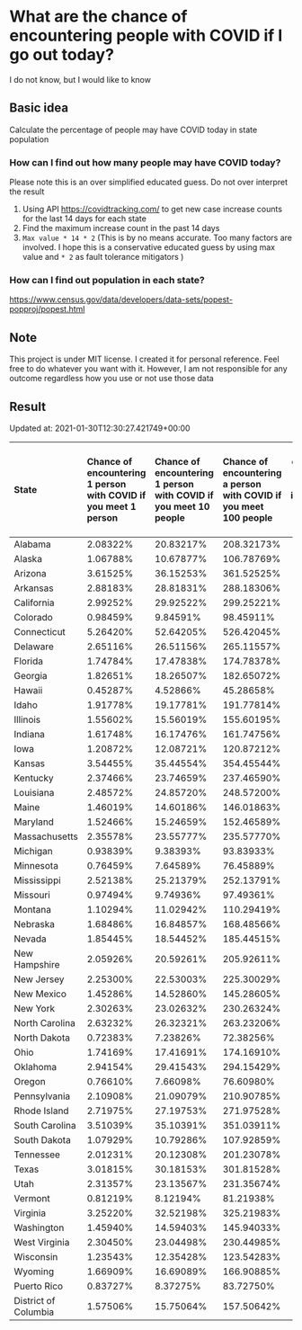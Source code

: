 # What are the chance of encountering people with COVID if I go out today?
I do not know, but I would like to know

## Basic idea
Calculate the percentage of people may have COVID today in state population

### How can I find out how many people may have COVID today?
Please note this is an over simplified educated guess. Do not over interpret the result 
1. Using API https://covidtracking.com/ to get new case increase counts for the last 14 days for each state
2. Find the maximum increase count in the past 14 days
3. `Max value * 14 * 2` (This is by no means accurate. Too many factors are involved. I hope this is a conservative educated guess by using max value and `* 2` as fault tolerance mitigators ) 

### How can I find out population in each state?
https://www.census.gov/data/developers/data-sets/popest-popproj/popest.html

## Note
This project is under MIT license. I created it for personal reference. Feel free to do whatever you want with it. However, I am not responsible for any outcome regardless how you use or not use those data 

## Result

 Updated at: 2021-01-30T12:30:27.421749+00:00

| State                | Chance of encountering 1 person with COVID if you meet 1 person   | Chance of encountering 1 person with COVID if you meet 10 people   | Chance of encountering a person with COVID if you meet 100 people   |   Max count of new case increase in the past 14 days |   Estimated people count with COVID |
|:---------------------|:------------------------------------------------------------------|:-------------------------------------------------------------------|:--------------------------------------------------------------------|-----------------------------------------------------:|------------------------------------:|
| Alabama              | 2.08322%                                                          | 20.83217%                                                          | 208.32173%                                                          |                                                 3648 |                              102144 |
| Alaska               | 1.06788%                                                          | 10.67877%                                                          | 106.78769%                                                          |                                                  279 |                                7812 |
| Arizona              | 3.61525%                                                          | 36.15253%                                                          | 361.52525%                                                          |                                                 9398 |                              263144 |
| Arkansas             | 2.88183%                                                          | 28.81831%                                                          | 288.18306%                                                          |                                                 3106 |                               86968 |
| California           | 2.99252%                                                          | 29.92522%                                                          | 299.25221%                                                          |                                                42229 |                             1182412 |
| Colorado             | 0.98459%                                                          | 9.84591%                                                           | 98.45911%                                                           |                                                 2025 |                               56700 |
| Connecticut          | 5.26420%                                                          | 52.64205%                                                          | 526.42045%                                                          |                                                 6703 |                              187684 |
| Delaware             | 2.65116%                                                          | 26.51156%                                                          | 265.11557%                                                          |                                                  922 |                               25816 |
| Florida              | 1.74784%                                                          | 17.47838%                                                          | 174.78378%                                                          |                                                13407 |                              375396 |
| Georgia              | 1.82651%                                                          | 18.26507%                                                          | 182.65072%                                                          |                                                 6926 |                              193928 |
| Hawaii               | 0.45287%                                                          | 4.52866%                                                           | 45.28658%                                                           |                                                  229 |                                6412 |
| Idaho                | 1.91778%                                                          | 19.17781%                                                          | 191.77814%                                                          |                                                 1224 |                               34272 |
| Illinois             | 1.55602%                                                          | 15.56019%                                                          | 155.60195%                                                          |                                                 7042 |                              197176 |
| Indiana              | 1.61748%                                                          | 16.17476%                                                          | 161.74756%                                                          |                                                 3889 |                              108892 |
| Iowa                 | 1.20872%                                                          | 12.08721%                                                          | 120.87212%                                                          |                                                 1362 |                               38136 |
| Kansas               | 3.54455%                                                          | 35.44554%                                                          | 354.45544%                                                          |                                                 3688 |                              103264 |
| Kentucky             | 2.37466%                                                          | 23.74659%                                                          | 237.46590%                                                          |                                                 3789 |                              106092 |
| Louisiana            | 2.48572%                                                          | 24.85720%                                                          | 248.57200%                                                          |                                                 4127 |                              115556 |
| Maine                | 1.46019%                                                          | 14.60186%                                                          | 146.01863%                                                          |                                                  701 |                               19628 |
| Maryland             | 1.52466%                                                          | 15.24659%                                                          | 152.46589%                                                          |                                                 3292 |                               92176 |
| Massachusetts        | 2.35578%                                                          | 23.55777%                                                          | 235.57770%                                                          |                                                 5799 |                              162372 |
| Michigan             | 0.93839%                                                          | 9.38393%                                                           | 93.83933%                                                           |                                                 3347 |                               93716 |
| Minnesota            | 0.76459%                                                          | 7.64589%                                                           | 76.45889%                                                           |                                                 1540 |                               43120 |
| Mississippi          | 2.52138%                                                          | 25.21379%                                                          | 252.13791%                                                          |                                                 2680 |                               75040 |
| Missouri             | 0.97494%                                                          | 9.74936%                                                           | 97.49361%                                                           |                                                 2137 |                               59836 |
| Montana              | 1.10294%                                                          | 11.02942%                                                          | 110.29419%                                                          |                                                  421 |                               11788 |
| Nebraska             | 1.68486%                                                          | 16.84857%                                                          | 168.48566%                                                          |                                                 1164 |                               32592 |
| Nevada               | 1.85445%                                                          | 18.54452%                                                          | 185.44515%                                                          |                                                 2040 |                               57120 |
| New Hampshire        | 2.05926%                                                          | 20.59261%                                                          | 205.92611%                                                          |                                                 1000 |                               28000 |
| New Jersey           | 2.25300%                                                          | 22.53003%                                                          | 225.30029%                                                          |                                                 7147 |                              200116 |
| New Mexico           | 1.45286%                                                          | 14.52860%                                                          | 145.28605%                                                          |                                                 1088 |                               30464 |
| New York             | 2.30263%                                                          | 23.02632%                                                          | 230.26324%                                                          |                                                15998 |                              447944 |
| North Carolina       | 2.63232%                                                          | 26.32321%                                                          | 263.23206%                                                          |                                                 9860 |                              276080 |
| North Dakota         | 0.72383%                                                          | 7.23826%                                                           | 72.38256%                                                           |                                                  197 |                                5516 |
| Ohio                 | 1.74169%                                                          | 17.41691%                                                          | 174.16910%                                                          |                                                 7271 |                              203588 |
| Oklahoma             | 2.94154%                                                          | 29.41543%                                                          | 294.15429%                                                          |                                                 4157 |                              116396 |
| Oregon               | 0.76610%                                                          | 7.66098%                                                           | 76.60980%                                                           |                                                 1154 |                               32312 |
| Pennsylvania         | 2.10908%                                                          | 21.09079%                                                          | 210.90785%                                                          |                                                 9643 |                              270004 |
| Rhode Island         | 2.71975%                                                          | 27.19753%                                                          | 271.97528%                                                          |                                                 1029 |                               28812 |
| South Carolina       | 3.51039%                                                          | 35.10391%                                                          | 351.03911%                                                          |                                                 6455 |                              180740 |
| South Dakota         | 1.07929%                                                          | 10.79286%                                                          | 107.92859%                                                          |                                                  341 |                                9548 |
| Tennessee            | 2.01231%                                                          | 20.12308%                                                          | 201.23078%                                                          |                                                 4908 |                              137424 |
| Texas                | 3.01815%                                                          | 30.18153%                                                          | 301.81528%                                                          |                                                31255 |                              875140 |
| Utah                 | 2.31357%                                                          | 23.13567%                                                          | 231.35674%                                                          |                                                 2649 |                               74172 |
| Vermont              | 0.81219%                                                          | 8.12194%                                                           | 81.21938%                                                           |                                                  181 |                                5068 |
| Virginia             | 3.25220%                                                          | 32.52198%                                                          | 325.21983%                                                          |                                                 9914 |                              277592 |
| Washington           | 1.45940%                                                          | 14.59403%                                                          | 145.94033%                                                          |                                                 3969 |                              111132 |
| West Virginia        | 2.30450%                                                          | 23.04498%                                                          | 230.44985%                                                          |                                                 1475 |                               41300 |
| Wisconsin            | 1.23543%                                                          | 12.35428%                                                          | 123.54283%                                                          |                                                 2569 |                               71932 |
| Wyoming              | 1.66909%                                                          | 16.69089%                                                          | 166.90885%                                                          |                                                  345 |                                9660 |
| Puerto Rico          | 0.83727%                                                          | 8.37275%                                                           | 83.72750%                                                           |                                                  955 |                               26740 |
| District of Columbia | 1.57506%                                                          | 15.75064%                                                          | 157.50642%                                                          |                                                  397 |                               11116 |